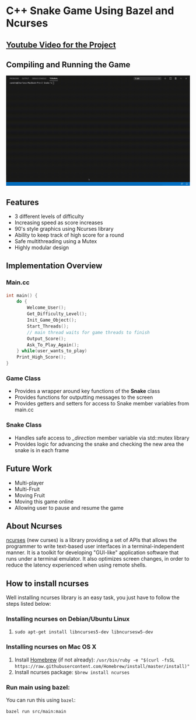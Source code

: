 # C++ Snake Game Using Bazel and Ncurses

## [Youtube Video for the Project](https://youtu.be/q1sGrCArmp4)

## Compiling and Running the Game
![](intro.gif)

## Features
- 3 different levels of difficulty
- Increasing speed as score increases
- 90's style graphics using Ncurses library
- Ability to keep track of high score for a round
- Safe multithreading using a Mutex
- Highly modular design

## Implementation Overview
### Main.cc
```C++
int main() {
    do {
        Welcome_User();
        Get_Difficulty_Level();
        Init_Game_Object();
        Start_Threads(); 
        // main thread waits for game threads to finish
        Output_Score(); 
        Ask_To_Play_Again(); 
    } while(user_wants_to_play)
    Print_High_Score(); 
}
```

### Game Class
* Provides a wrapper around key functions of the **Snake** class
* Provides functions for outputting messages to the screen
* Provides getters and setters for access to Snake member variables from main.cc

### Snake Class
* Handles safe access to *_direction* member variable via std::mutex library
* Provides logic for advancing the snake and checking the new area the snake is in each frame

## Future Work
- Multi-player
- Multi-Fruit
- Moving Fruit
- Moving this game online
- Allowing user to pause and resume the game

## About Ncurses
[ncurses](https://www.gnu.org/software/ncurses/) (new curses) is a  library providing a set of APIs that allows the programmer to write text-based user interfaces in a terminal-independent manner. It is a toolkit for developing "GUI-like" application software that runs under a terminal emulator. It also optimizes screen changes, in order to reduce the latency experienced when using remote shells.

## How to install ncurses
Well installing ncurses library is an easy task, you just have to follow the steps listed below:

### Installing ncurses on Debian/Ubuntu Linux
1. `sudo apt-get install libncurses5-dev libncursesw5-dev`

### Installing ncurses on Mac OS X
1. Install [Homebrew](http://brew.sh/) (if not already):
`/usr/bin/ruby -e "$(curl -fsSL https://raw.githubusercontent.com/Homebrew/install/master/install)"`
2. Install ncurses package: `$brew install ncurses`

### Run main using bazel:
You can run this using `bazel`:

```bash
bazel run src/main:main
```
